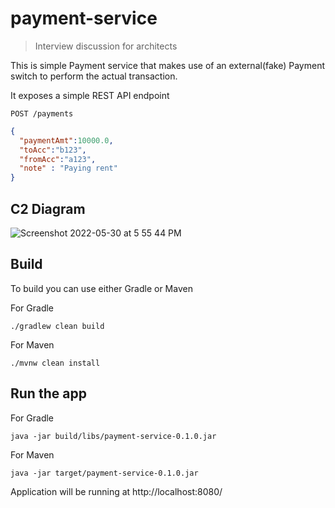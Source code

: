 # payment-service

> Interview discussion for architects

This is simple Payment service that makes use of an external(fake) Payment switch to perform the actual transaction.

It exposes a simple REST API endpoint

```
POST /payments
```
```json
{
  "paymentAmt":10000.0,
  "toAcc":"b123",
  "fromAcc":"a123",
  "note" : "Paying rent"
}
```

## C2 Diagram

![Screenshot 2022-05-30 at 5 55 44 PM](https://user-images.githubusercontent.com/10969680/170992043-1bc6cc40-1a03-45f7-8389-49f370741492.png)


## Build

To build you can use either Gradle or Maven

For Gradle

```
./gradlew clean build
```

For Maven

```
./mvnw clean install
```

## Run the app

For Gradle

```
java -jar build/libs/payment-service-0.1.0.jar
```

For Maven

```
java -jar target/payment-service-0.1.0.jar
```

Application will be running at http://localhost:8080/
